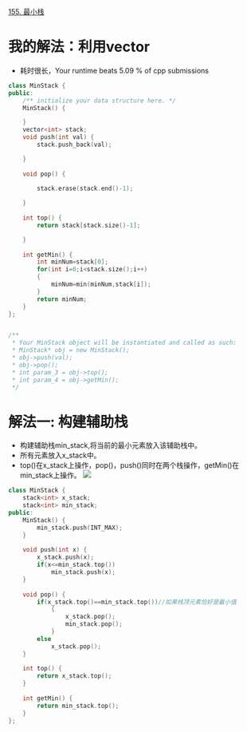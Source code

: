 [155. 最小栈](https://leetcode-cn.com/problems/min-stack/description/)


    

# 我的解法：利用vector
- 耗时很长，Your runtime beats 5.09 % of cpp submissions

```C++
class MinStack {
public:
    /** initialize your data structure here. */
    MinStack() {

    }
    vector<int> stack;
    void push(int val) {
        stack.push_back(val);

    }
    
    void pop() {
        
        stack.erase(stack.end()-1);

    }
    
    int top() {
        return stack[stack.size()-1];

    }
    
    int getMin() {
        int minNum=stack[0];
        for(int i=0;i<stack.size();i++)
        {
            minNum=min(minNum,stack[i]);
        }
        return minNum;
    }
};


/**
 * Your MinStack object will be instantiated and called as such:
 * MinStack* obj = new MinStack();
 * obj->push(val);
 * obj->pop();
 * int param_3 = obj->top();
 * int param_4 = obj->getMin();
 */
```




# 解法一: 构建辅助栈

- 构建辅助栈min_stack,将当前的最小元素放入该辅助栈中。
- 所有元素放入x_stack中。
- top()在x_stack上操作，pop()，push()同时在两个栈操作，getMin()在min_stack上操作。
![](https://pic.leetcode-cn.com/28724fa9f92b6952f7fdaf8760edd1dea850b137c22df28751f1cdd4d2680992-155.gif)


```c++
class MinStack {
    stack<int> x_stack;
    stack<int> min_stack;
public:
    MinStack() {
        min_stack.push(INT_MAX);
    }
    
    void push(int x) {
        x_stack.push(x);
        if(x<=min_stack.top())
            min_stack.push(x);
    }
    
    void pop() {
        if(x_stack.top()==min_stack.top())//如果栈顶元素恰好是最小值
            {
                x_stack.pop();
                min_stack.pop();
            }
        else
            x_stack.pop();
    }
    
    int top() {
        return x_stack.top();
    }
    
    int getMin() {
        return min_stack.top();
    }
};





```

